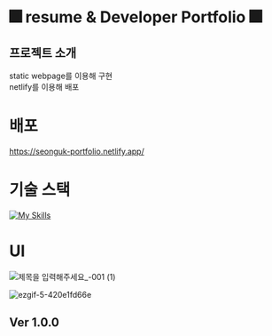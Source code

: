 # 🎆 resume & Developer Portfolio 🎆

## 프로젝트 소개
<p>
static webpage를 이용해 구현<br/>
netlify를 이용해 배포<br/>

</p>

# 배포 
https://seonguk-portfolio.netlify.app/

# 기술 스택
[![My Skills](https://skillicons.dev/icons?i=html,css,js)](https://skillicons.dev)

# UI
![제목을 입력해주세요_-001 (1)](https://user-images.githubusercontent.com/79272103/189687825-237f3ead-a69a-4c30-86b5-45de79f70dd8.png)

![ezgif-5-420e1fd66e](https://user-images.githubusercontent.com/79272103/189690901-12358158-1ae7-406a-b7eb-ab67ef6902b8.gif)

## Ver 1.0.0



